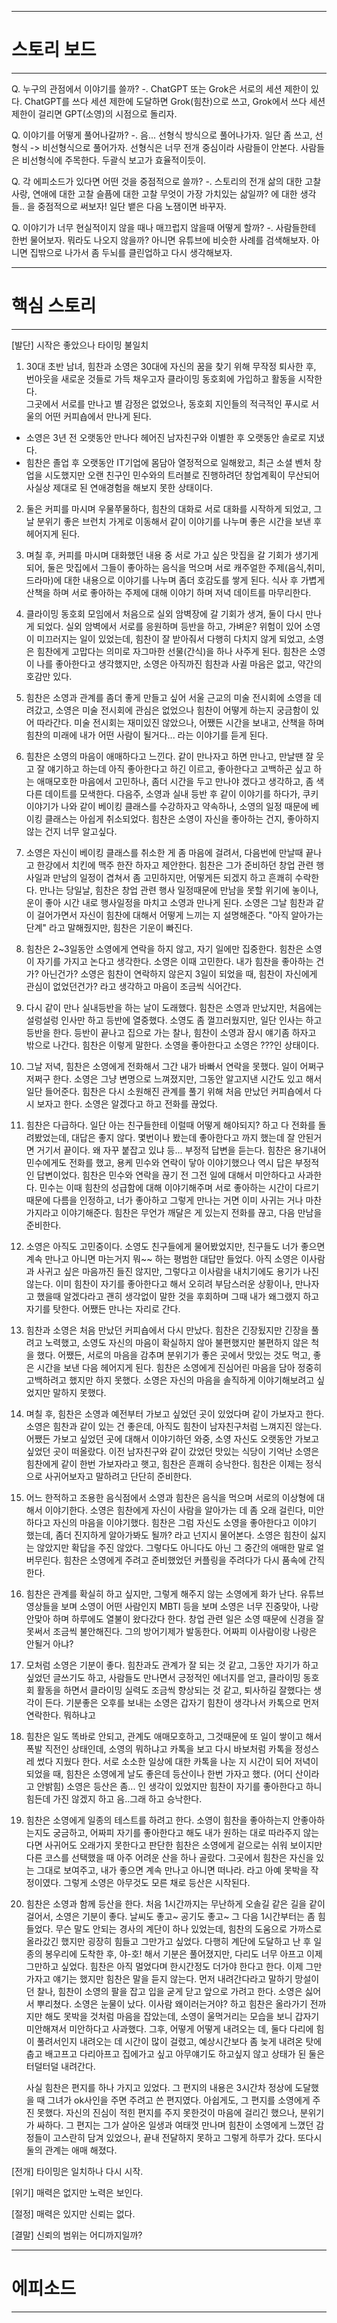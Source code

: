 -----------------------------------------------------------------------------------------------------
# 스토리 보드
-----------------------------------------------------------------------------------------------------

Q. 누구의 관점에서 이야기를 쓸까?
-. ChatGPT 또는 Grok은 서로의 세션 제한이 있다.
   ChatGPT를 쓰다 세션 제한에 도달하면 Grok(힘찬)으로 쓰고, Grok에서 쓰다 세션 제한이 걸리면 GPT(소영)의 시점으로 돌리자.

Q. 이야기를 어떻게 풀어나갈까?
-. 음... 선형식 방식으로 풀어나가자. 
   일단 좀 쓰고, 선형식 -> 비선형식으로 풀어가자.
   선형식은 너무 전개 중심이라 사람들이 안본다. 
   사람들은 비선형식에 주목한다. 두괄식 보고가 효율적이듯이.

Q. 각 에피소드가 있다면 어떤 것을 중점적으로 쓸까?
-. 스토리의 전개
   삶의 대한 고찰
   사랑, 연애에 대한 고찰
   슬픔에 대한 고찰
   무엇이 가장 가치있는 삶일까? 에 대한 생각들.. 을 중점적으로 써보자!
   일단 뱉은 다음 노잼이면 바꾸자.

Q. 이야기가 너무 현실적이지 않을 때나 매끄럽지 않을때 어떻게 할까?
-. 사람들한테 한번 물어보자. 뭐라도 나오지 않을까?
   아니면 유튜브에 비슷한 사례를 검색해보자.
   아니면 집밖으로 나가서 좀 두뇌를 클린업하고 다시 생각해보자.

-----------------------------------------------------------------------------------------------------
# 핵심 스토리
-----------------------------------------------------------------------------------------------------

[발단] 시작은 좋았으나 타이밍 불일치

1. 30대 초반 남녀, 힘찬과 소영은 30대에 자신의 꿈을 찾기 위해 무작정 퇴사한 후, 
  번아웃을 새로운 것들로 가득 채우고자 클라이밍 동호회에 가입하고 활동을 시작한다.   
  그곳에서 서로를 만나고 별 감정은 없었으나, 동호회 지인들의 적극적인 푸시로 서울의 어떤 커피숍에서 만나게 된다. 

- 소영은 3년 전 오랫동안 만나다 헤어진 남자친구와 이별한 후 오랫동안 솔로로 지냈다. 
- 힘찬은 졸업 후 오랫동안 IT기업에 몸담아 열정적으로 일해왔고, 최근 소셜 벤처 창업을 시도했지만 오랜 친구인 민수와의 트러블로 진행하려던 창업계획이 무산되어 
  사실상 제대로 된 연애경험을 해보지 못한 상태이다. 

2. 둘은 커피를 마시며 우물쭈물하다, 힘찬의 대화로 서로 대화를 시작하게 되었고, 
   그날 분위기 좋은 브런치 가게로 이동해서 같이 이야기를 나누며 좋은 시간을 보낸 후 헤어지게 된다. 

3. 며칠 후, 커피를 마시며 대화했던 내용 중 서로 가고 싶은 맛집을 갈 기회가 생기게 되어, 둘은 맛집에서 그들이 좋아하는 음식을 먹으며
   서로 캐주얼한 주제(음식,취미,드라마)에 대한 내용으로 이야기를 나누며 좀더 호감도를 쌓게 된다. 
   식사 후 가볍게 산책을 하며 서로 좋아하는 주제에 대해 이야기 하며 저녁 데이트를 마무리한다. 

4. 클라이밍 동호회 모임에서 처음으로 실외 암벽장에 갈 기회가 생겨, 둘이 다시 만나게 되었다. 
   실외 암벽에서 서로를 응원하며 등반을 하고, 가벼운? 위험이 있어 소영이 미끄러지는 일이 있었는데, 힘찬이 잘 받아줘서 다행히 다치지 않게 되었고, 
   소영은 힘찬에게 고맙다는 의미로 자그마한 선물(간식)을 하나 사주게 된다. 
   힘찬은 소영이 나를 좋아한다고 생각했지만, 소영은 아직까진 힘찬과 사귈 마음은 없고, 약간의 호감만 있다. 

5. 힘찬은 소영과 관계를 좀더 좋게 만들고 싶어 서울 근교의 미술 전시회에 소영을 데려갔고, 소영은 미술 전시회에 관심은 없었으나 
   힘찬이 어떻게 하는지 궁금함이 있어 따라간다. 미술 전시회는 재미있진 않았으나, 어쨌든 시간을 보내고, 산책을 하며 힘찬의 미래에 내가 어떤 사람이 될거다...
   라는 이야기를 듣게 된다. 

6. 힘찬은 소영의 마음이 애매하다고 느낀다. 같이 만나자고 하면 만나고, 만날땐 잘 웃고 잘 얘기하고 하는데 아직 좋아한다고 하긴 이르고, 좋아한다고 고백하곤 싶고 
   하는 애매모호한 마음에서 고민하나, 좀더 시간을 두고 만나야 겠다고 생각하고, 좀 색다른 데이트를 모색한다. 
   다음주, 소영과 실내 등반 후 같이 이야기를 하다가, 쿠키 이야기가 나와 같이 베이킹 클래스를 수강하자고 약속하나, 소영의 일정 때문에 베이킹 클래스는 아쉽게 취소되었다. 
   힘찬은 소영이 자신을 좋아하는 건지, 좋아하지 않는 건지 너무 알고싶다. 

7. 소영은 자신이 베이킹 클래스를 취소한 게 좀 마음에 걸려서, 다음번에 만날때 끝나고 한강에서 치킨에 맥주 한잔 하자고 제안한다.
   힘찬은 그가 준비하던 창업 관련 행사일과 만남의 일정이 겹쳐서 좀 고민하지만, 어떻게든 되겠지 하고 흔쾌히 수락한다. 
   만나는 당일날, 힘찬은 창업 관련 행사 일정때문에 만남을 못할 위기에 놓이나, 운이 좋아 시간 내로 행사일정을 마치고 소영과 만나게 된다. 
   소영은 그날 힘찬과 같이 걸어가면서 자신이 힘찬에 대해서 어떻게 느끼는 지 설명해준다.
   "아직 알아가는 단계" 라고 말해줬지만, 힘찬은 기운이 빠진다.

8. 힘찬은 2~3일동안 소영에게 연락을 하지 않고, 자기 일에만 집중한다. 
   힘찬은 소영이 자기를 가지고 논다고 생각한다. 
   소영은 이때 고민한다. 내가 힘찬을 좋아하는 건가? 아닌건가? 
   소영은 힘찬이 연락하지 않은지 3일이 되었을 때, 힘찬이 자신에게 관심이 없었던건가? 라고 생각하고 마음이 조금씩 식어간다.

9. 다시 같이 만나 실내등반을 하는 날이 도래했다. 
   힘찬은 소영과 만났지만, 처음에는 설렁설렁 인사만 하고 등반에 열중했다. 
   소영도 좀 껄끄러웠지만, 일단 인사는 하고 등반을 한다. 
   등반이 끝나고 집으로 가는 찰나, 힘찬이 소영과 잠시 얘기좀 하자고 밖으로 나간다. 
   힘찬은 이렇게 말한다. 소영을 좋아한다고
   소영은 ???인 상태이다. 

10. 그날 저녁, 힘찬은 소영에게 전화해서 그간 내가 바빠서 연락을 못했다. 일이 어쩌구저쩌구 한다. 
    소영은 그냥 변명으로 느껴졌지만, 그동안 알고지낸 시간도 있고 해서 일단 들어준다. 
    힘찬은 다시 소원해진 관계를 풀기 위해 처음 만났던 커피숍에서 다시 보자고 한다. 
    소영은 알겠다고 하고 전화를 끊었다. 

11. 힘찬은 다급하다. 일단 아는 친구들한테 이럴때 어떻게 해야되지? 하고 다 전화를 돌려봤었는데, 대답은 좋지 않다. 
    몇번이나 봤는데 좋아한다고 까지 했는데 잘 안된거면 거기서 끝이다. 왜 자꾸 붙잡고 있냐 등... 부정적 답변을 듣는다.
    힘찬은 용기내어 민수에게도 전화를 했고, 용케 민수와 연락이 닿아 이야기했으나 역시 답은 부정적인 답변이었다. 
    힘찬은 민수와 연락을 끊기 전 그전 일에 대해서 미안하다고 사과한다. 민수는 이때 힘찬의 성급함에 대해 이야기해주며 
    서로 좋아하는 시간이 다르기 때문에 다름을 인정하고, 너가 좋아하고 그렇게 만나는 거면 이미 사귀는 거나 마찬가지라고 이야기해준다.
    힘찬은 무언가 깨달은 게 있는지 전화를 끊고, 다음 만남을 준비한다.

12. 소영은 아직도 고민중이다. 
    소영도 친구들에게 물어봤었지만, 친구들도 너가 좋으면 계속 만나고 아니면 마는거지 뭐~~ 하는 평범한 대답만 들었다. 
    아직 소영은 이사람과 사귀고 싶은 마음까진 들진 않지만, 그렇다고 이사람을 내치기에도 용기가 나진 않는다.
    이미 힘찬이 자기를 좋아한다고 해서 오히려 부담스러운 상황이나, 만나자고 했을때 알겠다라고 괜히 생각없이 말한 것을 후회하며 
    그때 내가 왜그랬지 하고 자기를 탓한다.
    어쨌든 만나는 자리로 간다. 

13. 힘찬과 소영은 처음 만났던 커피숍에서 다시 만났다.
    힘찬은 긴장됬지만 긴장을 풀려고 노력했고, 소영도 자신의 마음이 확실하지 않아 불편했지만 불편하지 않은 척을 했다. 
    어쨌든, 서로의 마음을 감추며 분위기가 좋은 곳에서 맛있는 것도 먹고, 좋은 시간을 보낸 다음 헤어지게 된다.
    힘찬은 소영에게 진심어린 마음을 담아 정중히 고백하려고 했지만 하지 못했다. 
    소영은 자신의 마음을 솔직하게 이야기해보려고 싶었지만 말하지 못했다. 

14. 며칠 후, 힘찬은 소영과 예전부터 가보고 싶었던 곳이 있었다며 같이 가보자고 한다. 
    소영은 힘찬과 같이 있는 건 좋은데, 아직도 힘찬이 남자친구처럼 느껴지진 않는다. 
    어쨌든 가보고 싶었던 곳에 대해서 이야기하던 와중, 소영 자신도 오랫동안 가보고 싶었던 곳이 떠올랐다. 
    이전 남자친구와 같이 갔었던 맛있는 식당이 기억난 소영은 힘찬에게 같이 한번 가보자라고 햇고, 힘찬은 흔쾌히 승낙한다. 
    힘찬은 이제는 정식으로 사귀어보자고 말하려고 단단히 준비한다. 

15. 어느 한적하고 조용한 음식점에서 소영과 힘찬은 음식을 먹으며 서로의 이상형에 대해서 이야기한다. 
    소영은 힘찬에게 자신이 사람을 알아가는 데 좀 오래 걸린다, 미안하다고 자신의 마음을 이야기했다. 
    힘찬은 그럼 자신도 소영을 좋아한다고 이야기 했는데, 좀더 진지하게 알아가봐도 될까? 라고 넌지시 물어본다. 
    소영은 힘찬이 싫지는 않았지만 확답을 주진 않았다. 그렇다도 아니다도 아닌 그 중간의 애매한 말로 얼버무린다. 
    힘찬은 소영에게 주려고 준비했었던 커플링을 주려다가 다시 품속에 간직한다.

16. 힘찬은 관계를 확실히 하고 싶지만, 그렇게 해주지 않는 소영에게 화가 난다. 
    유튜브 영상들을 보며 소영이 어떤 사람인지 MBTI 등을 보며 소영은 너무 진중맞아, 나랑 안맞아 하며 하루에도 열불이 왔다갔다 한다.
    창업 관련 일은 소영 때문에 신경을 잘 못써서 조금씩 불안해진다. 그의 방어기제가 발동한다. 
    어짜피 이사람이랑 나랑은 안될거 아냐?

17. 모처럼 소영은 기분이 좋다. 힘찬과도 관계가 잘 되는 것 같고, 그동안 자기가 하고 싶었던 글쓰기도 하고, 사람들도 
    만나면서 긍정적인 에너지를 얻고, 클라이밍 동호회 활동을 하면서 클라이밍 실력도 조금씩 향상되는 것 같고, 퇴사하길 잘했다는 생각이 든다. 
    기분좋은 오후를 보내는 소영은 갑자기 힘찬이 생각나서 카톡으로 먼저 연락한다. 뭐하냐고

18. 힘찬은 일도 똑바로 안되고, 관계도 애매모호하고, 그것때문에 또 일이 쌓이고 해서 폭발 직전인 상태인데, 소영의 뭐하냐고 카톡을 보고 
    다시 바보처럼 카톡을 정성스레 썼다 지웠다 한다. 서로 소소한 일상에 대한 카톡을 나눈 지 시간이 되어 저녁이 되었을 때, 
    힘찬은 소영에게 날도 좋은데 등산이나 한번 가자고 했다. (어디 산이라고 안밝힘)
    소영은 등산은 좀... 인 생각이 있었지만 힘찬이 자기를 좋아한다고 하니 힘든데 가진 않겠지 하고 음..그래 하고 승낙한다. 

19. 힘찬은 소영에게 일종의 테스트를 하려고 한다.
    소영이 힘찬을 좋아하는지 안좋아하는지도 궁금하고, 어짜피 자기를 좋아한다고 해도 내가 원하는 대로 따라주지 않는다면 사귀어도 
    오래가지 못한다고 판단한 힘찬은 소영에게 겉으로는 쉬워 보이지만 다른 코스를 선택했을 때 아주 어려운 산을 하나 골랐다. 
    그곳에서 힘찬은 자신을 있는 그대로 보여주고, 내가 좋으면 계속 만나고 아니면 떠나라. 라고 아예 못박을 작정이였다. 
    그렇게 소영은 아무것도 모른 채로 등산은 시작된다.

20. 힘찬은 소영과 함께 등산을 한다.
    처음 1시간까지는 무난하게 오솔길 같은 길을 같이 걸어서, 소영은 기분이 좋다. 날씨도 좋고~ 공기도 좋고~
    그 다음 1시간부터는 좀 힘들었다. 무슨 말도 안되는 경사의 계단이 하나 있었는데, 힘찬의 도움으로 가까스로 올라갔긴 했지만
    굉장히 힘들고 그만가고 싶었다. 
    다행히 계단에 도달하고 난 후 일종의 봉우리에 도착한 후, 야-호! 해서 기분은 풀어졌지만, 다리도 너무 아프고 이제 그만하고 싶었다.
    힘찬은 아직 멀었다며 한시간정도 더가야 한다고 한다. 이제 그만 가자고 얘기는 했지만 힘찬은 말을 듣지 않는다. 
    먼저 내려간다라고 말하기 망설이던 찰나, 힘찬이 소영의 팔을 잡고 입을 굳게 닫고 앞으로 가려고 한다. 소영은 싫어서 뿌리쳤다.
    소영은 눈물이 났다. 이사람 왜이러는거야? 하고
    힘찬은 올라가기 전까지만 해도 못박을 것처럼 마음을 잡았는데, 소영이 울먹거리는 모습을 보니 갑자기 미안해져서 미안하다고 사과했다. 
    그후, 어떻게 어떻게 내려오는 데, 둘다 다리에 힘이 풀려서인지 내려오는 데 시간이 많이 걸렸고, 예상시간보다 좀 늦게 내려온 탓에
    춥고 배고프고 다리아프고 집에가고 싶고 아무얘기도 하고싶지 않고 상태가 된 둘은 터덜터덜 내려간다. 

    사실 힘찬은 편지를 하나 가지고 있었다. 
    그 편지의 내용은 3시간차 정상에 도달했을 때 그녀가 ok사인을 주면 주려고 쓴 편지였다. 
    아쉽게도, 그 편지를 소영에게 주진 못했다. 자신의 진심이 적힌 편지를 주지 못한것이 마음에 걸리긴 했으나, 분위기가 싸하다.
    그 편지는 그가 살아온 일생과 여태껏 만나며 힘찬이 소영에게 느꼈던 감정들이 고스란히 담겨 있었으나, 끝내 전달하지 못하고 그렇게 하루가 갔다. 
    또다시 둘의 관계는 애매 해졌다. 

[전개] 타이밍은 일치하나 다시 시작.

[위기] 매력은 없지만 노력은 보인다.

[절정] 매력은 있지만 신뢰는 없다.

[결말] 신뢰의 범위는 어디까지일까?

-----------------------------------------------------------------------------------------------------
# 에피소드
-----------------------------------------------------------------------------------------------------